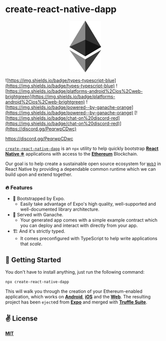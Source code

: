 # create-react-native-dapp

<p align="center">
  <img src="public/logo.png" width="100" />
</p>

![https://img.shields.io/badge/types-typescript-blue](https://img.shields.io/badge/types-typescript-blue)
![https://img.shields.io/badge/platforms-android%2Cios%2Cweb-brightgreen](https://img.shields.io/badge/platforms-android%2Cios%2Cweb-brightgreen)
![https://img.shields.io/badge/powered--by-ganache-orange](https://img.shields.io/badge/powered--by-ganache-orange)
[![https://img.shields.io/badge/chat-on%20discord-red](https://img.shields.io/badge/chat-on%20discord-red)](https://discord.gg/PeqrwpCDwc)

https://discord.gg/PeqrwpCDwc

[`create-react-native-dapp`](https://github.com/cawfree/create-react-native-dapp) is an `npx` utility to help quickly bootstrap [**React Native ⚛️**](https://reactnative.dev) applications with access to the [**Ethereum**](https://ethereum.org) Blockchain.

Our goal is to help create a sustainable open source ecosystem for [`Web3`](https://github.com/ethereum/web3.js/) in React Native by providing a dependable common runtime which we can build upon and extend together.

### 🔥 Features

- 🚀 Bootstrapped by Expo.
  - Easily take advantage of Expo's high quality, well-supported and well-documented library architecture.
- 🍫 Served with Ganache.
  - Your generated app comes with a simple example contract which you can deploy and interact with directly from your app.
- 🏗️ And it's strictly typed.
  - It comes preconfigured with TypeScript to help write applications that _scale_.

## 🚀 Getting Started

You don't have to install anything, just run the following command:

```
npx create-react-native-dapp
```

This will walk you through the creation of your Ethereum-enabled application, which works on [**Android**](https://reactnative.dev), [**iOS**](https://reactnative.dev) and the [**Web**](https://github.com/necolas/react-native-web). The resulting project has been `eject`ed from [**Expo**](https://expo.io) and merged with [**Truffle Suite**](https://www.trufflesuite.com/).

## ✌️ License

[**MIT**](./LICENSE)
